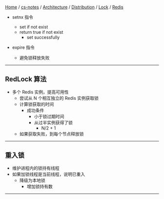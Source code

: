[Home](https://mengxianbin.github.io) /
[cs-notes](https://mengxianbin.github.io/cs-notes/site) /
[Architecture](https://mengxianbin.github.io/cs-notes/site/Architecture) /
[Distribution](https://mengxianbin.github.io/cs-notes/site/Architecture/Distribution) /
[Lock](https://mengxianbin.github.io/cs-notes/site/Architecture/Distribution/Lock) /
[Redis](https://mengxianbin.github.io/cs-notes/site/Architecture/Distribution/Lock/Redis)

* setnx 指令
    * set if not exist
    * return true if not exist
        * set successfully

* expire 指令
    * 避免锁释放失败

---

## RedLock 算法

* 多个 Redis 实例，提高可用性
    * 尝试从 N 个相互独立的 Redis 实例获取锁
    * 计算锁获取的时间
        * 成功条件
            * 小于锁过期时间
            * 从过半实例获得了锁
                * N/2 + 1
    * 如果获取失败，到每个节点释放锁

---

## 重入锁

* 维护进程内的锁持有线程
* 如果加锁线程是当前线程，说明已重入
    * 降级为本地锁
        * 增加锁持有数

---
